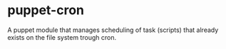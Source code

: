 puppet-cron
===========

A puppet module that manages scheduling of task (scripts) that already exists on the file system trough cron.